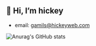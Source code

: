 ## 👋 Hi, I’m hickey
- email: gamils@hickeyweb.com

![Anurag's GitHub stats](https://github-readme-stats.vercel.app/api?username=HickeyCode&show_icons=true&theme=dracula)


<!---
HickeyCode/HickeyCode is a ✨ special ✨ repository because its `README.md` (this file) appears on your GitHub profile.
You can click the Preview link to take a look at your changes.
--->
